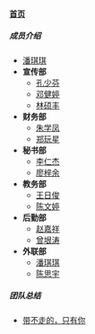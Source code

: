 
#### [首页](?file=home-首页)

##### 成员介绍
- [潘琪琪](?file=003-成员介绍/001-潘琪琪 "潘琪琪")
- **宣传部**
    - [孔少芬](?file=003-成员介绍/002-宣传部/001-孔少芬 "孔少芬")
    - [邓健婷](?file=003-成员介绍/002-宣传部/002-邓健婷 "邓健婷")
    - [林硕丰](?file=003-成员介绍/002-宣传部/003-林硕丰 "林硕丰")
- **财务部**
    - [朱学凤](?file=003-成员介绍/003-财务部/001-朱学凤 "朱学凤")
    - [郑玩星](?file=003-成员介绍/003-财务部/002-郑玩星 "郑玩星")
- **秘书部**
    - [李仁杰](?file=003-成员介绍/004-秘书部/001-李仁杰 "李仁杰")
    - [廖梓余](?file=003-成员介绍/004-秘书部/002-廖梓余 "廖梓余")
- **教务部**
    - [王日俊](?file=003-成员介绍/005-教务部/001-王日俊 "王日俊")
    - [陈文婷](?file=003-成员介绍/005-教务部/002-陈文婷 "陈文婷")
- **后勤部**
    - [赵嘉祥](?file=003-成员介绍/006-后勤部/001-赵嘉祥 "赵嘉祥")
    - [曾垠涛](?file=003-成员介绍/006-后勤部/002-曾垠涛 "曾垠涛")
- **外联部**
    - [潘琪琪](?file=003-成员介绍/007-外联部/001-潘琪琪 "潘琪琪")
    - [陈思宇](?file=003-成员介绍/007-外联部/002-陈思宇 "陈思宇")

##### 团队总结
- [带不走的，只有你](?file=004-团队总结/001-带不走的，只有你 "带不走的，只有你")

